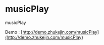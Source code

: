 musicPlay
=========

musicPlay


Demo : [http://demo.zhukejin.com/musicPlay](http://demo.zhukejin.com/musicPlay)